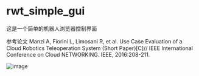 # rwt_simple_gui
这是一个简单的机器人浏览器控制界面

参考论文
Manzi A, Fiorini L, Limosani R, et al. Use Case Evaluation of a Cloud Robotics Teleoperation System (Short Paper)[C]// IEEE International Conference on Cloud NETWORKING. IEEE, 2016:208-211.

![image](https://github.com/lianbo2006/rwt_simple_gui/blob/master/gui_html/static/images/test2-clip.gif)   
